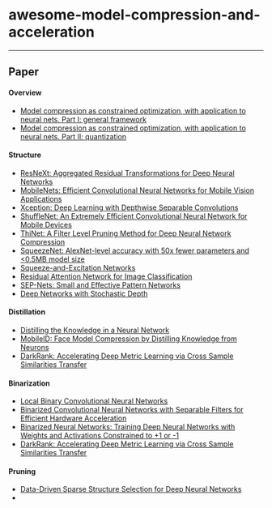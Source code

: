 # awesome-model-compression-and-acceleration
---
## Paper
#### Overview
- [Model compression as constrained optimization, with application to neural nets. Part I: general framework](https://arxiv.org/abs/1707.01209)
- [Model compression as constrained optimization, with application to neural nets. Part II: quantization](https://arxiv.org/abs/1707.04319)

#### Structure
- [ResNeXt: Aggregated Residual Transformations for Deep Neural Networks](https://arxiv.org/pdf/1611.05431.pdf)
- [MobileNets: Efficient Convolutional Neural Networks for Mobile Vision Applications](https://arxiv.org/pdf/1704.04861.pdf)
- [Xception: Deep Learning with Depthwise Separable Convolutions](https://arxiv.org/pdf/1610.02357.pdf)
- [ShuffleNet: An Extremely Efficient Convolutional Neural Network for Mobile Devices](https://arxiv.org/abs/1707.01083)
- [ThiNet: A Filter Level Pruning Method for Deep Neural Network Compression](https://arxiv.org/abs/1707.06342)
- [SqueezeNet: AlexNet-level accuracy with 50x fewer parameters and <0.5MB model size](https://arxiv.org/abs/1602.07360)
- [Squeeze-and-Excitation Networks](https://arxiv.org/abs/1709.01507)
- [Residual Attention Network for Image Classification](https://arxiv.org/pdf/1704.06904.pdf)
- [SEP-Nets: Small and Effective Pattern Networks](https://arxiv.org/pdf/1706.03912.pdf)
- [Deep Networks with Stochastic Depth](https://arxiv.org/pdf/1603.09382.pdf)

#### Distillation
- [Distilling the Knowledge in a Neural Network](https://arxiv.org/abs/1503.02531)
- [MobileID: Face Model Compression by Distilling Knowledge from Neurons](https://www.aaai.org/ocs/index.php/AAAI/AAAI16/paper/view/11977)
- [DarkRank: Accelerating Deep Metric Learning via Cross Sample Similarities Transfer]()

#### Binarization
- [Local Binary Convolutional Neural Networks](https://arxiv.org/pdf/1608.06049.pdf)
- [Binarized Convolutional Neural Networks with Separable Filters for Efficient Hardware Acceleration](https://arxiv.org/pdf/1707.04693.pdf)
- [Binarized Neural Networks: Training Deep Neural Networks with Weights and Activations Constrained to +1 or -1](https://arxiv.org/pdf/1602.02830.pdf)
- [DarkRank: Accelerating Deep Metric Learning via Cross Sample Similarities Transfer](https://arxiv.org/pdf/1707.01220.pdf)


#### Pruning
- [Data-Driven Sparse Structure Selection for Deep Neural Networks](https://arxiv.org/pdf/1707.01213.pdf)
- []()


